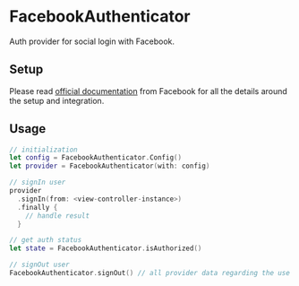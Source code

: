 # FacebookAuthenticator

Auth provider for social login with Facebook.

## Setup
Please read [official documentation](https://developers.facebook.com/docs/facebook-login/ios) from Facebook for all the details around the setup and integration.

## Usage

```swift
// initialization
let config = FacebookAuthenticator.Config()
let provider = FacebookAuthenticator(with: config)

// signIn user
provider
  .signIn(from: <view-controller-instance>)
  .finally {
    // handle result
  }

// get auth status
let state = FacebookAuthenticator.isAuthorized()

// signOut user
FacebookAuthenticator.signOut() // all provider data regarding the use auth is cleared at this point
```
